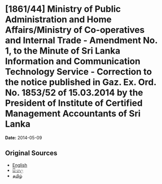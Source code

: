 # [1861/44] Ministry of Public Administration and Home Affairs/Ministry of Co-operatives and Internal Trade - Amendment No. 1, to the Minute of Sri Lanka Information and Communication Technology Service - Correction to the notice published in Gaz. Ex. Ord. No. 1853/52 of 15.03.2014 by the President of Institute of Certified Management Accountants of Sri Lanka

**Date:** 2014-05-09

## Original Sources

- [English](https://documents.gov.lk/view/extra-gazettes/2014/5/1861-44_E.pdf)
- [සිංහල](https://documents.gov.lk/view/extra-gazettes/2014/5/1861-44_S.pdf)
- [தமிழ்](https://documents.gov.lk/view/extra-gazettes/2014/5/1861-44_T.pdf)
